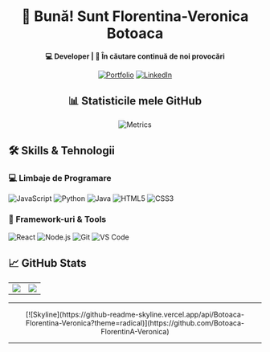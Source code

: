 <div align="center">

# 👋 Bună! Sunt Florentina-Veronica Botoaca

**💻 Developer | 🌟 În căutare continuă de noi provocări**

[![Portfolio](https://img.shields.io/badge/🌐-Portfolio-blue?style=for-the-badge)](https://vera-botoaca.netlify.app/)
[![LinkedIn](https://img.shields.io/badge/💼-LinkedIn-0A66C2?style=for-the-badge)](https://www.linkedin.com/in/florentina-veronica-bo%C8%9Boac%C4%83-376374260/)

## 📊 Statisticile mele GitHub

![Metrics](https://github.com/Botoaca-Florentina-Veronica/Botoaca-Florentina-Veronica/blob/main/metrics.svg)

</div>

## 🛠️ Skills & Tehnologii

### **💻 Limbaje de Programare**
![JavaScript](https://img.shields.io/badge/JavaScript-F7DF1E?style=flat&logo=javascript&logoColor=black)
![Python](https://img.shields.io/badge/Python-3776AB?style=flat&logo=python&logoColor=white)
![Java](https://img.shields.io/badge/Java-007396?style=flat&logo=java&logoColor=white)
![HTML5](https://img.shields.io/badge/HTML5-E34F26?style=flat&logo=html5&logoColor=white)
![CSS3](https://img.shields.io/badge/CSS3-1572B6?style=flat&logo=css3&logoColor=white)

### **🚀 Framework-uri & Tools**
![React](https://img.shields.io/badge/React-61DAFB?style=flat&logo=react&logoColor=black)
![Node.js](https://img.shields.io/badge/Node.js-339933?style=flat&logo=node.js&logoColor=white)
![Git](https://img.shields.io/badge/Git-F05032?style=flat&logo=git&logoColor=white)
![VS Code](https://img.shields.io/badge/VS_Code-007ACC?style=flat&logo=visual-studio-code&logoColor=white)

## 📈 GitHub Stats

<div align="center">

<table>
  <tr>
    <td>
      <img src="https://github-readme-stats.vercel.app/api/top-langs/?username=Botoaca-FlorentinA-Veronica&layout=compact&theme=radical" />
    </td>
    <td>
      <img src="https://streak-stats.demolab.com/?user=Botoaca-FlorentinA-Veronica&theme=radical" />
    </td>
  </tr>
</table>

</div>

---

<div align="center">
[![Skyline](https://github-readme-skyline.vercel.app/api/Botoaca-Florentina-Veronica?theme=radical)](https://github.com/Botoaca-FlorentinA-Veronica)
</div>

---
